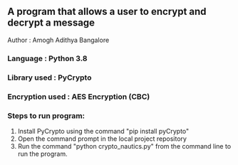 ## A program that allows a user to encrypt and decrypt a message
Author : Amogh Adithya Bangalore


### Language : Python 3.8

### Library used : PyCrypto
### Encryption used : AES Encryption (CBC)

### Steps to run program:
1. Install PyCrypto using the command "pip install pyCrypto"
2. Open the command prompt in the local project repository
2. Run the command "python crypto_nautics.py" from the command line to run the program.
